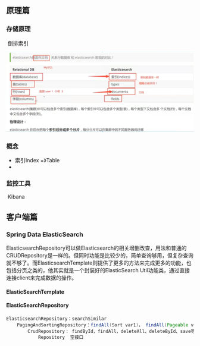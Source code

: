 ## 原理篇

### 存储原理

​	倒排索引

![image-20220604171129153](ElasticSearch.assets/image-20220604171129153.png)

### 概念

- 索引Index =》Table
- 

### 监控工具

​	Kibana



## 客户端篇

### 

### Spring Data ElasticSearch

​	ElasticsearchRepository可以做Elasticsearch的相关增删改查，用法和普通的CRUDRepository是一样的。但同时功能是比较少的，简单查询够用，但复杂查询就不够了。而ElasticsearchTemplate则提供了更多的方法来完成更多的功能，也包括分页之类的，他其实就是一个封装好的ElasticSearch Util功能类，通过直接连接client来完成数据的操作。

#### ElasticSearchTemplate

#### ElasticSearchRepository

```java
ElasticsearchRepository：searchSimilar
	PagingAndSortingRepository：findAll(Sort var1)， findAll(Pageable var1);
    	CrudRepository： findById，findAll，deleteAll、deleteById、save等
    		Repository  空接口
```





